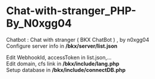 # Chat-with-stranger_PHP-By_N0xgg04
Chatbot : Chat with stranger ( BKX ChatBot ) , by n0xgg04</br>
Configure server info in <b>/bkx/server/list.json</b></br>

Edit WebhookId, accessToken in list.json,...</br>
Edit domain, cfs link in <b>/bkx/include/lang.php</b></br>
Setup database in <b>/bkx/include/connectDB.php</b>
